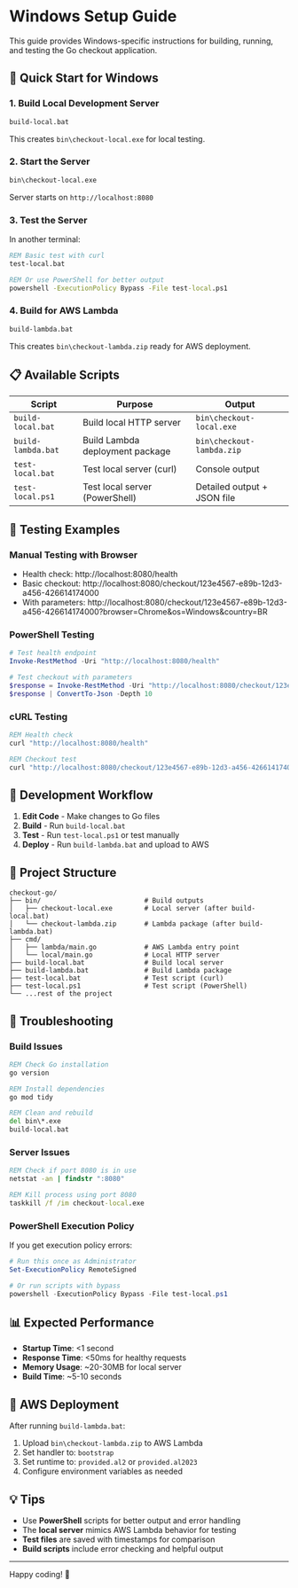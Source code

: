 # Windows Setup Guide

This guide provides Windows-specific instructions for building, running, and testing the Go checkout application.

## 🚀 Quick Start for Windows

### 1. Build Local Development Server
```cmd
build-local.bat
```
This creates `bin\checkout-local.exe` for local testing.

### 2. Start the Server
```cmd
bin\checkout-local.exe
```
Server starts on `http://localhost:8080`

### 3. Test the Server
In another terminal:
```cmd
REM Basic test with curl
test-local.bat

REM Or use PowerShell for better output
powershell -ExecutionPolicy Bypass -File test-local.ps1
```

### 4. Build for AWS Lambda
```cmd
build-lambda.bat
```
This creates `bin\checkout-lambda.zip` ready for AWS deployment.

## 📋 Available Scripts

| Script | Purpose | Output |
|--------|---------|--------|
| `build-local.bat` | Build local HTTP server | `bin\checkout-local.exe` |
| `build-lambda.bat` | Build Lambda deployment package | `bin\checkout-lambda.zip` |
| `test-local.bat` | Test local server (curl) | Console output |
| `test-local.ps1` | Test local server (PowerShell) | Detailed output + JSON file |

## 🧪 Testing Examples

### Manual Testing with Browser
- Health check: http://localhost:8080/health
- Basic checkout: http://localhost:8080/checkout/123e4567-e89b-12d3-a456-426614174000
- With parameters: http://localhost:8080/checkout/123e4567-e89b-12d3-a456-426614174000?browser=Chrome&os=Windows&country=BR

### PowerShell Testing
```powershell
# Test health endpoint
Invoke-RestMethod -Uri "http://localhost:8080/health"

# Test checkout with parameters
$response = Invoke-RestMethod -Uri "http://localhost:8080/checkout/123e4567-e89b-12d3-a456-426614174000?browser=Chrome&os=Windows&country=BR&aff=test123"
$response | ConvertTo-Json -Depth 10
```

### cURL Testing
```cmd
REM Health check
curl "http://localhost:8080/health"

REM Checkout test
curl "http://localhost:8080/checkout/123e4567-e89b-12d3-a456-426614174000?browser=Chrome&os=Windows&country=BR"
```

## 🔧 Development Workflow

1. **Edit Code** - Make changes to Go files
2. **Build** - Run `build-local.bat`
3. **Test** - Run `test-local.ps1` or test manually
4. **Deploy** - Run `build-lambda.bat` and upload to AWS

## 📁 Project Structure

```
checkout-go/
├── bin/                          # Build outputs
│   ├── checkout-local.exe        # Local server (after build-local.bat)
│   └── checkout-lambda.zip       # Lambda package (after build-lambda.bat)
├── cmd/
│   ├── lambda/main.go            # AWS Lambda entry point
│   └── local/main.go             # Local HTTP server
├── build-local.bat               # Build local server
├── build-lambda.bat              # Build Lambda package
├── test-local.bat                # Test script (curl)
├── test-local.ps1                # Test script (PowerShell)
└── ...rest of the project
```

## 🐛 Troubleshooting

### Build Issues
```cmd
REM Check Go installation
go version

REM Install dependencies
go mod tidy

REM Clean and rebuild
del bin\*.exe
build-local.bat
```

### Server Issues
```cmd
REM Check if port 8080 is in use
netstat -an | findstr ":8080"

REM Kill process using port 8080
taskkill /f /im checkout-local.exe
```

### PowerShell Execution Policy
If you get execution policy errors:
```powershell
# Run this once as Administrator
Set-ExecutionPolicy RemoteSigned

# Or run scripts with bypass
powershell -ExecutionPolicy Bypass -File test-local.ps1
```

## 📊 Expected Performance

- **Startup Time**: <1 second
- **Response Time**: <50ms for healthy requests
- **Memory Usage**: ~20-30MB for local server
- **Build Time**: ~5-10 seconds

## 🚀 AWS Deployment

After running `build-lambda.bat`:

1. Upload `bin\checkout-lambda.zip` to AWS Lambda
2. Set handler to: `bootstrap`
3. Set runtime to: `provided.al2` or `provided.al2023`
4. Configure environment variables as needed

## 💡 Tips

- Use **PowerShell** scripts for better output and error handling
- The **local server** mimics AWS Lambda behavior for testing
- **Test files** are saved with timestamps for comparison
- **Build scripts** include error checking and helpful output

---

Happy coding! 🎉